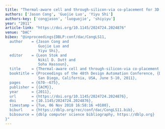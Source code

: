 ```yaml
---
title: "Thermal-aware cell and through-silicon-via co-placement for 3D ICs"
authors: ['Jason Cong', 'Guojie Luo', 'Yiyu Shi']
authors-key: ['congjason', 'luoguojie', 'shiyiyu']
year: "2011"
article-link: "https://doi.org/10.1145/2024724.2024876"
venue: "DAC"
bibex: "@inproceedings{DBLP:conf/dac/CongLS11,
  author    = {Jason Cong and
               Guojie Luo and
               Yiyu Shi},
  editor    = {Leon Stok and
               Nikil D. Dutt and
               Soha Hassoun},
  title     = {Thermal-aware cell and through-silicon-via co-placement for 3D ICs},
  booktitle = {Proceedings of the 48th Design Automation Conference, {DAC} 2011,
               San Diego, California, USA, June 5-10, 2011},
  pages     = {670--675},
  publisher = {{ACM}},
  year      = {2011},
  url       = {https://doi.org/10.1145/2024724.2024876},
  doi       = {10.1145/2024724.2024876},
  timestamp = {Tue, 06 Nov 2018 16:58:16 +0100},
  biburl    = {https://dblp.org/rec/conf/dac/CongLS11.bib},
  bibsource = {dblp computer science bibliography, https://dblp.org}
}"
---
```

